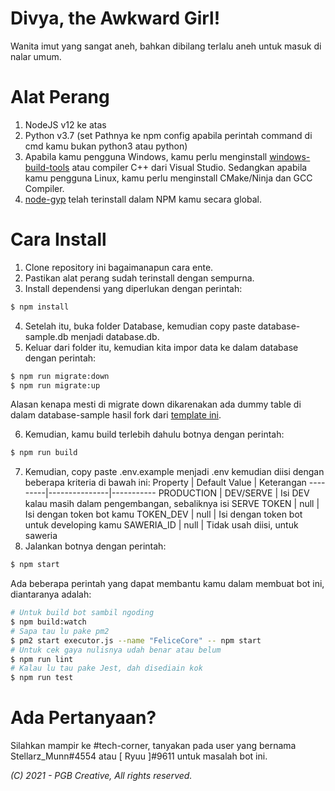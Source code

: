 # Divya, the Awkward Girl!
Wanita imut yang sangat aneh, bahkan dibilang terlalu aneh untuk masuk di nalar umum.

# Alat Perang
1. NodeJS v12 ke atas
2. Python v3.7 (set Pathnya ke npm config apabila perintah command di cmd kamu bukan python3 atau python)
3. Apabila kamu pengguna Windows, kamu perlu menginstall [windows-build-tools](https://github.com/felixrieseberg/windows-build-tools) atau compiler C++ dari Visual Studio. Sedangkan apabila kamu pengguna Linux, kamu perlu menginstall CMake/Ninja dan GCC Compiler.
4. [node-gyp](https://github.com/nodejs/node-gyp#installation) telah terinstall dalam NPM kamu secara global.

# Cara Install
1. Clone repository ini bagaimanapun cara ente.
2. Pastikan alat perang sudah terinstall dengan sempurna.
3. Install dependensi yang diperlukan dengan perintah:
```bash
$ npm install
```
4. Setelah itu, buka folder Database, kemudian copy paste database-sample.db menjadi database.db.
5. Keluar dari folder itu, kemudian kita impor data ke dalam database dengan perintah:
```bash
$ npm run migrate:down
$ npm run migrate:up
```
Alasan kenapa mesti di migrate down dikarenakan ada dummy table di dalam database-sample hasil fork dari [template ini](https://github.com/skymunn/Discord-Template/).

6. Kemudian, kamu build terlebih dahulu botnya dengan perintah:
```bash
$ npm run build
```
7. Kemudian, copy paste .env.example menjadi .env kemudian diisi dengan beberapa kriteria di bawah ini:
    Property | Default Value | Keterangan
    ---------|---------------|-----------
    PRODUCTION | DEV/SERVE | Isi DEV kalau masih dalam pengembangan, sebaliknya isi SERVE
    TOKEN | null | Isi dengan token bot kamu
    TOKEN_DEV | null | Isi dengan token bot untuk developing kamu
    SAWERIA_ID | null | Tidak usah diisi, untuk saweria
8. Jalankan botnya dengan perintah:
```bash
$ npm start
```

Ada beberapa perintah yang dapat membantu kamu dalam membuat bot ini, diantaranya adalah:
```bash
# Untuk build bot sambil ngoding
$ npm build:watch
# Sapa tau lu pake pm2
$ pm2 start executor.js --name "FeliceCore" -- npm start
# Untuk cek gaya nulisnya udah benar atau belum
$ npm run lint
# Kalau lu tau pake Jest, dah disediain kok
$ npm run test
```

# Ada Pertanyaan?
Silahkan mampir ke #tech-corner, tanyakan pada user yang bernama Stellarz_Munn#4554 atau [ Ryuu ]#9611 untuk masalah bot ini.

*(C) 2021 - PGB Creative, All rights reserved.*
